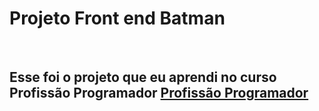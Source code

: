 <h1>Projeto Front end Batman</h1>
<br>
<h2>Esse foi o projeto que eu aprendi no curso Profissão Programador <a href="https://devdeponta.com/">Profissão Programador</a></h2>
